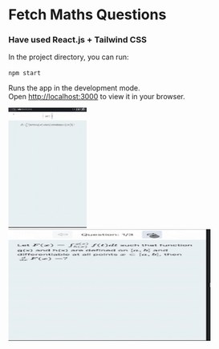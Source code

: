 # Fetch Maths Questions

### Have used React.js + Tailwind CSS 

In the project directory, you can run:

 `npm start`

Runs the app in the development mode.\
Open [http://localhost:3000](http://localhost:3000) to view it in your browser.


<span>  <img src="https://github.com/MNaushad97/nioclasTask_mohmmad/blob/main/mathsDemo.gif" width="156" height="239.28" />  </span>
<img src="https://github.com/MNaushad97/nioclasTask_mohmmad/blob/main/mathsmobile.gif" width="403" height="223" />
